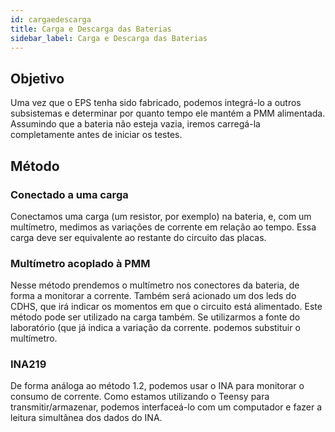 ```yaml
---
id: cargaedescarga
title: Carga e Descarga das Baterias
sidebar_label: Carga e Descarga das Baterias
---
```


## Objetivo
Uma vez que o EPS tenha sido fabricado, podemos integrá-lo a outros subsistemas e determinar por quanto tempo ele mantém a PMM alimentada. Assumindo que a bateria não esteja vazia, iremos carregá-la completamente antes de iniciar os testes.

## Método
### Conectado a uma carga
Conectamos uma carga (um resistor, por exemplo) na bateria, e, com um multímetro, medimos as variações de corrente em relação ao tempo.
Essa carga deve ser equivalente ao restante do circuito das placas.

### Multímetro acoplado à PMM
Nesse método prendemos o multímetro nos conectores da bateria, de forma a monitorar a corrente. Também será acionado um dos leds do CDHS, que irá indicar os momentos em que o circuito está alimentado.
Este método pode ser utilizado na carga também. Se utilizarmos a fonte do laboratório (que já indica a variação da corrente. podemos substituir o multímetro.

### INA219 
De forma análoga ao método 1.2, podemos usar o INA para monitorar o consumo de corrente. Como estamos utilizando o Teensy para transmitir/armazenar, podemos interfaceá-lo com um computador e fazer a leitura simultânea dos dados do INA.